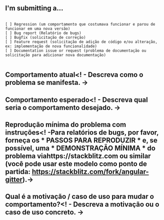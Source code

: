 <!--
PLEASE HELP US PROCESS GITHUB ISSUES FASTER BY PROVIDING THE FOLLOWING INFORMATION.

ISSUES MISSING IMPORTANT INFORMATION MAY BE CLOSED WITHOUT INVESTIGATION.
-->

## I'm submitting a...
<!-- Check one of the following options with "x" -->
<pre><code>
[ ] Regression (um comportamento que costumava funcionar e parou de funcionar em uma nova versão)
[ ] Bug report (Relatório de bugs)
[ ] Bugfix (solicitação de correção)
[ ] Feature request (solicitação de adição de código e/ou alteração, ex: implementação de nova funcionalidade)
[ ] Documentation issue or request (problema de documentação ou solicitação para adicionar nova documentação)

</code></pre>


## Comportamento atual<! - Descreva como o problema se manifesta. ->


## Comportamento esperado<! - Descreva qual seria o comportamento desejado. ->


## Reprodução mínima do problema com instruções<! -Para relatórios de bugs, por favor, forneça os * PASSOS PARA REPRODUZIR * e, se possível, uma * DEMONSTRAÇÃO MÍNIMA * do problema viahttps://stackblitz.com ou similar (você pode usar este modelo como ponto de partida: https://stackblitz.com/fork/angular-gitter).->


## Qual é a motivação / caso de uso para mudar o comportamento?<! - Descreva a motivação ou o caso de uso concreto. ->

